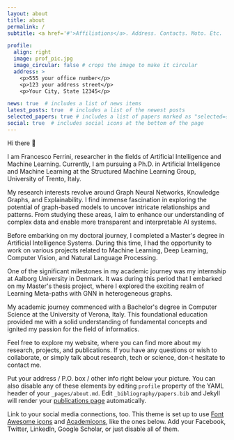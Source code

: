 ```yaml
---
layout: about
title: about
permalink: /
subtitle: <a href='#'>Affiliations</a>. Address. Contacts. Moto. Etc.

profile:
  align: right
  image: prof_pic.jpg
  image_circular: false # crops the image to make it circular
  address: >
    <p>555 your office number</p>
    <p>123 your address street</p>
    <p>Your City, State 12345</p>

news: true  # includes a list of news items
latest_posts: true  # includes a list of the newest posts
selected_papers: true # includes a list of papers marked as "selected={true}"
social: true  # includes social icons at the bottom of the page
---
```

Hi there 🌱

I am Francesco Ferrini, researcher in the fields of Artificial Intelligence and Machine Learning. Currently, I am pursuing a Ph.D. in Artificial Intelligence and Machine Learning at the Structured Machine Learning Group, University of Trento, Italy.

My research interests revolve around Graph Neural Networks, Knowledge Graphs, and Explainability. I find immense fascination in exploring the potential of graph-based models to uncover intricate relationships and patterns. From studying these areas, I aim to enhance our understanding of complex data and enable more transparent and interpretable AI systems.

Before embarking on my doctoral journey, I completed a Master's degree in Artificial Intelligence Systems. During this time, I had the opportunity to work on various projects related to Machine Learning, Deep Learning, Computer Vision, and Natural Language Processing.

One of the significant milestones in my academic journey was my internship at Aalborg University in Denmark. It was during this period that I embarked on my Master's thesis project, where I explored the exciting realm of Learning Meta-paths with GNN in heterogeneous graphs. 

My academic journey commenced with a Bachelor's degree in Computer Science at the University of Verona, Italy. This foundational education provided me with a solid understanding of fundamental concepts and ignited my passion for the field of informatics.


Feel free to explore my website, where you can find more about my research, projects, and publications. If you have any questions or wish to collaborate, or simply talk about research, tech or science, don-t hesitate to contact me.

Put your address / P.O. box / other info right below your picture. You can also disable any of these elements by editing `profile` property of the YAML header of your `_pages/about.md`. Edit `_bibliography/papers.bib` and Jekyll will render your [publications page](/al-folio/publications/) automatically.

Link to your social media connections, too. This theme is set up to use [Font Awesome icons](http://fortawesome.github.io/Font-Awesome/) and [Academicons](https://jpswalsh.github.io/academicons/), like the ones below. Add your Facebook, Twitter, LinkedIn, Google Scholar, or just disable all of them.
